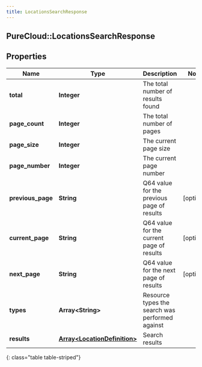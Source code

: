 ```yaml
---
title: LocationsSearchResponse
---
```

## PureCloud::LocationsSearchResponse

## Properties

|Name | Type | Description | Notes|
|------------ | ------------- | ------------- | -------------|
| **total** | **Integer** | The total number of results found | |
| **page_count** | **Integer** | The total number of pages | |
| **page_size** | **Integer** | The current page size | |
| **page_number** | **Integer** | The current page number | |
| **previous_page** | **String** | Q64 value for the previous page of results | [optional] |
| **current_page** | **String** | Q64 value for the current page of results | [optional] |
| **next_page** | **String** | Q64 value for the next page of results | [optional] |
| **types** | **Array&lt;String&gt;** | Resource types the search was performed against | |
| **results** | [**Array&lt;LocationDefinition&gt;**](LocationDefinition.html) | Search results | |
{: class="table table-striped"}



